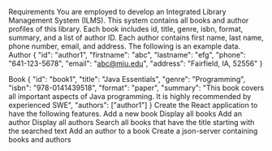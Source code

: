 
Requirements
You are employed to develop an Integrated Library Management System (ILMS). This system contains all books and author profiles of this library.
Each book includes id, title, genre, isbn, format, summary, and a list of author ID.
Each author contains first name, last name, phone number, email, and address.
The following is an example data.
Author {
  "id": "author1",
  "firstname": "abc",
  "lastname": "efg",
  "phone": "641-123-5678",
  "email": "abc@miu.edu",
  "address": "Fairfield, IA, 52556"
}

Book {
  "id": "book1",
  "title": "Java Essentials",
  "genre": "Programming",
  "isbn": "978-0141439518",
  "format": "paper",
  "summary": "This book covers all important aspects of Java programming. It is highly recommended by experienced SWE",
  "authors": ["author1"]
}
Create the React application to have the following features.
Add a new book
Display all books
Add an author
Display all authors
Search all books that have the title starting with the searched text
Add an author to a book
Create a json-server containing books and authors